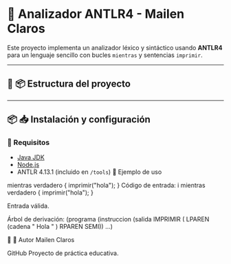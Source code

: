 # 📖 Analizador ANTLR4 - Mailen Claros

Este proyecto implementa un analizador léxico y sintáctico usando **ANTLR4** para un lenguaje sencillo con bucles `mientras` y sentencias `imprimir`.

---

## 📂 📦 Estructura del proyecto

---

## 📦 📥 Instalación y configuración

### 📌 Requisitos

- [Java JDK](https://www.oracle.com/java/technologies/javase-downloads.html)
- [Node.js](https://nodejs.org/es/)
- ANTLR 4.13.1 (incluido en `/tools`)
📌 Ejemplo de uso

mientras verdadero {
  imprimir("hola");
}
Código de entrada:
i
mientras verdadero {
  imprimir("hola");
}

Entrada válida.

Árbol de derivación:
(programa (instruccion (salida IMPRIMIR ( LPAREN (cadena " Hola " ) RPAREN SEMI)) ...)

📌 📑 Autor
Mailen Claros

GitHub
Proyecto de práctica educativa.
